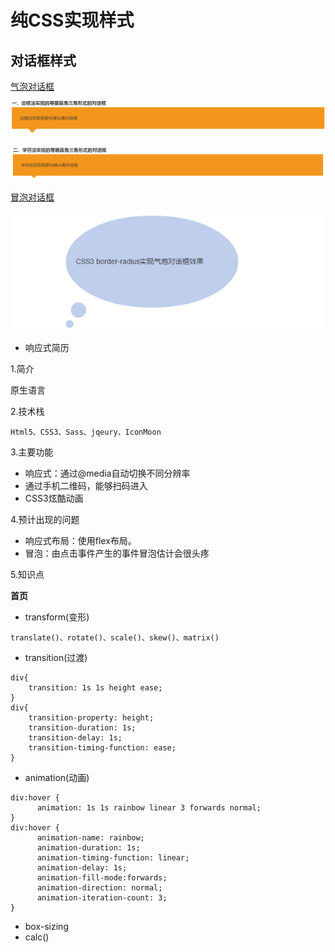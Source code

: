 # 纯CSS实现样式

## 对话框样式

[气泡对话框](http://www.zhangxinxu.com/study/201003/pure-css-speech-bubbles.html)

![字符法对话框](/assets/CSS/样式合集/对话框1.png)

![字符法对话框](/assets/CSS/样式合集/对话框2.png)

[冒泡对话框](http://www.zhangxinxu.com/study/201003/pure-css-speech-bubbles.html)

![冒泡对话框](/assets/CSS/样式合集/冒泡对话框.png)



* 响应式简历

1.简介

原生语言

2.技术栈

```
Html5、CSS3、Sass、jqeury、IconMoon

```
3.主要功能
* 响应式：通过@media自动切换不同分辨率
* 通过手机二维码，能够扫码进入
* CSS3炫酷动画

4.预计出现的问题

* 响应式布局：使用flex布局。
* 冒泡：由点击事件产生的事件冒泡估计会很头疼

5.知识点

**首页**

* transform(变形)
```
translate()、rotate()、scale()、skew()、matrix()
```

* transition(过渡)
```
div{
    transition: 1s 1s height ease;
}
div{
    transition-property: height;
    transition-duration: 1s;
    transition-delay: 1s;
    transition-timing-function: ease;
}
```

* animation(动画)
```
div:hover {
      animation: 1s 1s rainbow linear 3 forwards normal;
}
div:hover {
      animation-name: rainbow;
      animation-duration: 1s;
      animation-timing-function: linear;
      animation-delay: 1s;
      animation-fill-mode:forwards;
      animation-direction: normal;
      animation-iteration-count: 3;
}
```
* box-sizing
* calc()


